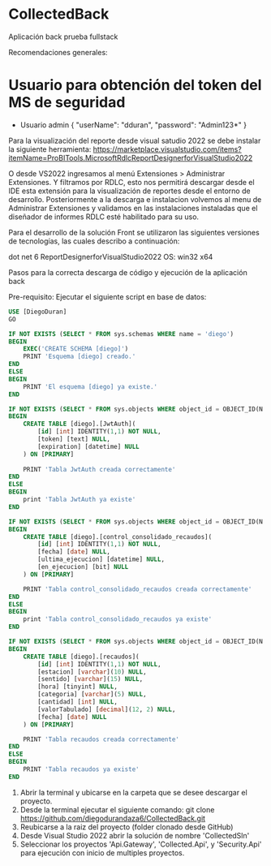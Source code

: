 # CollectedBack
Aplicación back prueba fullstack

Recomendaciones generales:

# Usuario para obtención del token del MS de seguridad
- Usuario admin
{
  "userName": "dduran",
  "password": "Admin123*"
}

Para la visualización del reporte desde visual satudio 2022 se debe instalar la siguiente herramienta:
https://marketplace.visualstudio.com/items?itemName=ProBITools.MicrosoftRdlcReportDesignerforVisualStudio2022

O desde VS2022 ingresamos al menú Extensiones > Administrar Extensiones. Y filtramos por RDLC, esto nos permitirá descargar desde el IDE esta extensión para la visualización de reportes desde el entorno de desarrollo. Posteriormente a la descarga e instalacion volvemos al menu de Administrar Extensiones y validamos en las instalaciones instaladas que el diseñador de informes RDLC esté habilitado para su uso.

Para el desarrollo de la solución Front se utilizaron las siguientes versiones de tecnologías, las cuales describo a continuación:

dot net 6
ReportDesignerforVisualStudio2022
OS: win32 x64

Pasos para la correcta descarga de código y ejecución de la aplicación back

Pre-requisito:
Ejecutar el siguiente script en base de datos:

```sql
USE [DiegoDuran]
GO

IF NOT EXISTS (SELECT * FROM sys.schemas WHERE name = 'diego')
BEGIN
    EXEC('CREATE SCHEMA [diego]')
    PRINT 'Esquema [diego] creado.'
END
ELSE
BEGIN
    PRINT 'El esquema [diego] ya existe.'
END

IF NOT EXISTS (SELECT * FROM sys.objects WHERE object_id = OBJECT_ID(N'[diego].[JwtAuth]'))
BEGIN
	CREATE TABLE [diego].[JwtAuth](
		[id] [int] IDENTITY(1,1) NOT NULL,
		[token] [text] NULL,
		[expiration] [datetime] NULL
	) ON [PRIMARY]
	
	PRINT 'Tabla JwtAuth creada correctamente'
END
ELSE
BEGIN
	print 'Tabla JwtAuth ya existe'
END

IF NOT EXISTS (SELECT * FROM sys.objects WHERE object_id = OBJECT_ID(N'[diego].[control_consolidado_recaudos]'))
BEGIN
	CREATE TABLE [diego].[control_consolidado_recaudos](
		[id] [int] IDENTITY(1,1) NOT NULL,
		[fecha] [date] NULL,
		[ultima_ejecucion] [datetime] NULL,
		[en_ejecucion] [bit] NULL
	) ON [PRIMARY]

	PRINT 'Tabla control_consolidado_recaudos creada correctamente'
END
ELSE
BEGIN
	print 'Tabla control_consolidado_recaudos ya existe'
END

IF NOT EXISTS (SELECT * FROM sys.objects WHERE object_id = OBJECT_ID(N'[diego].[recaudos]'))
BEGIN
	CREATE TABLE [diego].[recaudos](
		[id] [int] IDENTITY(1,1) NOT NULL,
		[estacion] [varchar](10) NULL,
		[sentido] [varchar](15) NULL,
		[hora] [tinyint] NULL,
		[categoria] [varchar](5) NULL,
		[cantidad] [int] NULL,
		[valorTabulado] [decimal](12, 2) NULL,
		[fecha] [date] NULL
	) ON [PRIMARY]

	PRINT 'Tabla recaudos creada correctamente'
END
ELSE
BEGIN
	PRINT 'Tabla recaudos ya existe'
END
```

1. Abrir la terminal y ubicarse en la carpeta que se desee descargar el proyecto.
2. Desde la terminal ejecutar el siguiente comando: git clone https://github.com/diegodurandaza6/CollectedBack.git
3. Reubicarse a la raiz del proyecto (folder clonado desde GitHub)
4. Desde Visual Studio 2022 abrir la solución de nombre 'CollectedSln'
5. Seleccionar los proyectos 'Api.Gateway', 'Collected.Api', y 'Security.Api' para ejecución con inicio de multiples proyectos.